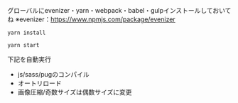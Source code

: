 グローバルにevenizer・yarn・webpack・babel・gulpインストールしておいてね
※evenizer：https://www.npmjs.com/package/evenizer

```
yarn install
```

```
yarn start
```
下記を自動実行

* js/sass/pugのコンパイル
* オートリロード
* 画像圧縮/奇数サイズは偶数サイズに変更
